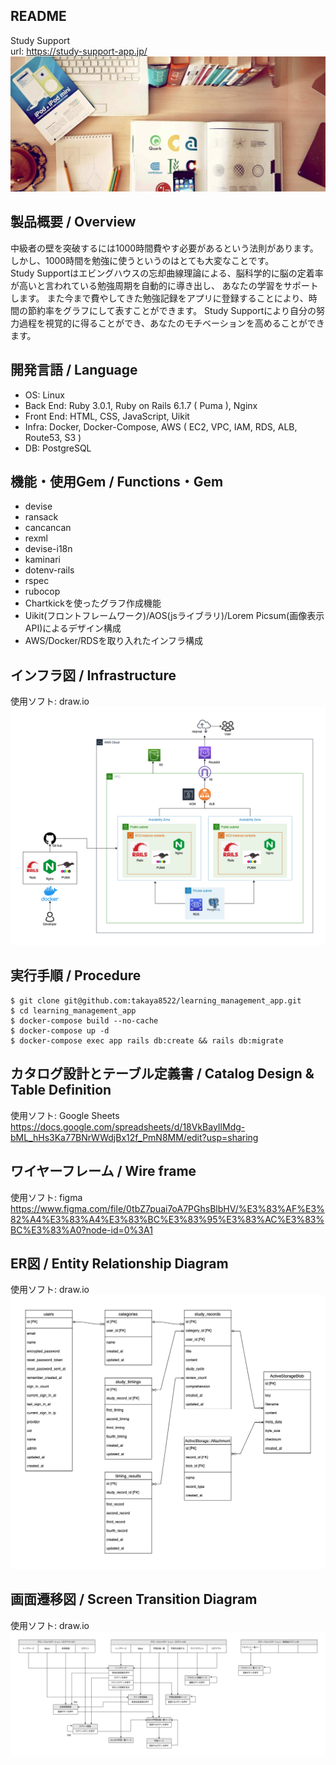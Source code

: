 ## README
Study Support  
url: https://study-support-app.jp/
![タイトルロゴ](app/assets/images/cover_photo.png "cover_photo.png")

## 製品概要 / Overview
中級者の壁を突破するには1000時間費やす必要があるという法則があります。  
しかし、1000時間を勉強に使うというのはとても大変なことです。  
Study Supportはエビングハウスの忘却曲線理論による、脳科学的に脳の定着率が高いと言われている勉強周期を自動的に導き出し、
あなたの学習をサポートします。
また今まで費やしてきた勉強記録をアプリに登録することにより、時間の節約率をグラフにして表すことができます。
Study Supportにより自分の努力過程を視覚的に得ることができ、あなたのモチベーションを高めることができます。

## 開発言語 / Language
- OS: Linux
- Back End: Ruby 3.0.1, Ruby on Rails 6.1.7 ( Puma ), Nginx
- Front End: HTML, CSS, JavaScript, Uikit
- Infra: Docker, Docker-Compose, AWS ( EC2, VPC, IAM, RDS, ALB, Route53, S3 )
- DB: PostgreSQL

## 機能・使用Gem / Functions・Gem
- devise
- ransack
- cancancan
- rexml
- devise-i18n
- kaminari 
- dotenv-rails
- rspec
- rubocop
- Chartkickを使ったグラフ作成機能
- Uikit(フロントフレームワーク)/AOS(jsライブラリ)/Lorem Picsum(画像表示API)によるデザイン構成
- AWS/Docker/RDSを取り入れたインフラ構成

## インフラ図 / Infrastructure
使用ソフト: draw.io  
![インフラ図](app/assets/images/infrastructure.png "infrastructure")

## 実行手順 / Procedure
```
$ git clone git@github.com:takaya8522/learning_management_app.git
$ cd learning_management_app
$ docker-compose build --no-cache
$ docker-compose up -d
$ docker-compose exec app rails db:create && rails db:migrate
```

## カタログ設計とテーブル定義書 / Catalog Design & Table Definition
使用ソフト: Google Sheets  
https://docs.google.com/spreadsheets/d/18VkBayIlMdg-bML_hHs3Ka77BNrWWdjBx12f_PmN8MM/edit?usp=sharing

## ワイヤーフレーム / Wire frame
使用ソフト: figma  
https://www.figma.com/file/0tbZ7puai7oA7PGhsBlbHV/%E3%83%AF%E3%82%A4%E3%83%A4%E3%83%BC%E3%83%95%E3%83%AC%E3%83%BC%E3%83%A0?node-id=0%3A1

## ER図 / Entity Relationship Diagram
使用ソフト: draw.io  
![ER図](app/assets/images/ER_diagram.png "ER_diagram")

## 画面遷移図 / Screen Transition Diagram
使用ソフト: draw.io  
![画面遷移図](app/assets/images/screen_transition_diagram.png "screen_transition_diagram")